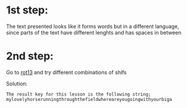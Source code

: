 # 1st step:

The text presented looks like it forms words but in a different language, since parts of the text have different lenghts and has spaces in between

# 2nd step:

Go to [rot13](https://rot13.com/) and try different combinations of shifs

Solution:
```
The result key for this lesson is the following string; mylovelyhorserunningthroughthefieldwhereareyougoingwithyourbiga
```
